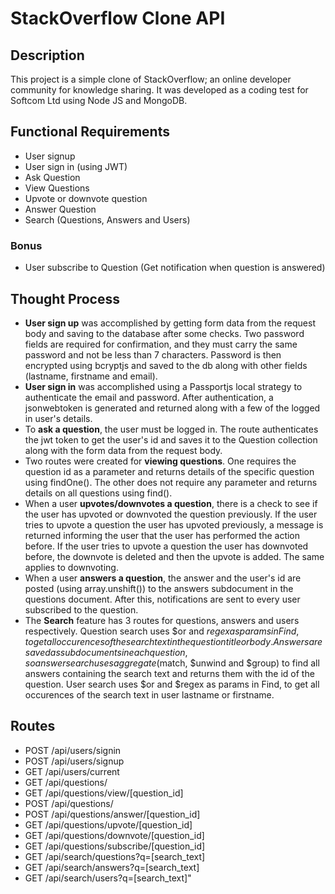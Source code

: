 # StackOverflow Clone API
## Description
This project is a simple clone of StackOverflow; an online developer community for knowledge sharing.
It was developed as a coding test for Softcom Ltd using Node JS and MongoDB.

## Functional Requirements
- User signup 
- User sign in (using JWT) 
- Ask Question 
- View Questions 
- Upvote or downvote question 
- Answer Question 
- Search (Questions, Answers and Users) 
### Bonus
- User subscribe to Question (Get notification when question is answered)

## Thought Process
- **User sign up** was accomplished by getting form data from the request body and saving to the database after some checks. Two password fields are required for confirmation, and they must carry the same password and not be less than 7 characters. Password is then encrypted using bcryptjs and saved to the db along with other fields (lastname, firstname and email).
- **User sign in** was accomplished using a Passportjs local strategy to authenticate the email and password. After authentication, a jsonwebtoken is generated and returned along with a few of the logged in user's details.
- To **ask a question**, the user must be logged in. The route authenticates the jwt token to get the user's id and saves it to the Question collection along with the form data from the request body.
- Two routes were created for **viewing questions**. One requires the question id as a parameter and returns details of the specific question using findOne(). The other does not require any parameter and returns details on all questions using find().
- When a user **upvotes/downvotes a question**, there is a check to see if the user has upvoted or downvoted the question previously. If the user tries to upvote a question the user has upvoted previously, a message is returned informing the user that the user has performed the action before. If the user tries to upvote a question the user has downvoted before, the downvote is deleted and then the upvote is added. The same applies to downvoting.
- When a user **answers a question**, the answer and the user's id are posted (using array.unshift()) to the answers subdocument in the questions document. After this, notifications are sent to every user subscribed to the question.
- The **Search** feature has 3 routes for questions, answers and users respectively. Question search uses $or and $regex as params in Find, to get all occurences of the search text in the question title or body. Answers are saved as subdocuments in each question, so answer search uses aggregate ($match, $unwind and $group) to find all answers containing the search text and returns them with the id of the question. User search uses $or and $regex as params in Find, to get all occurences of the search text in user lastname or firstname.

## Routes
- POST /api/users/signin
- POST /api/users/signup
- GET /api/users/current
- GET /api/questions/
- GET /api/questions/view/[question_id]
- POST /api/questions/
- POST /api/questions/answer/[question_id]
- GET /api/questions/upvote/[question_id]
- GET /api/questions/downvote/[question_id]
- GET /api/questions/subscribe/[question_id]
- GET /api/search/questions?q=[search_text]
- GET /api/search/answers?q=[search_text]
- GET /api/search/users?q=[search_text]"